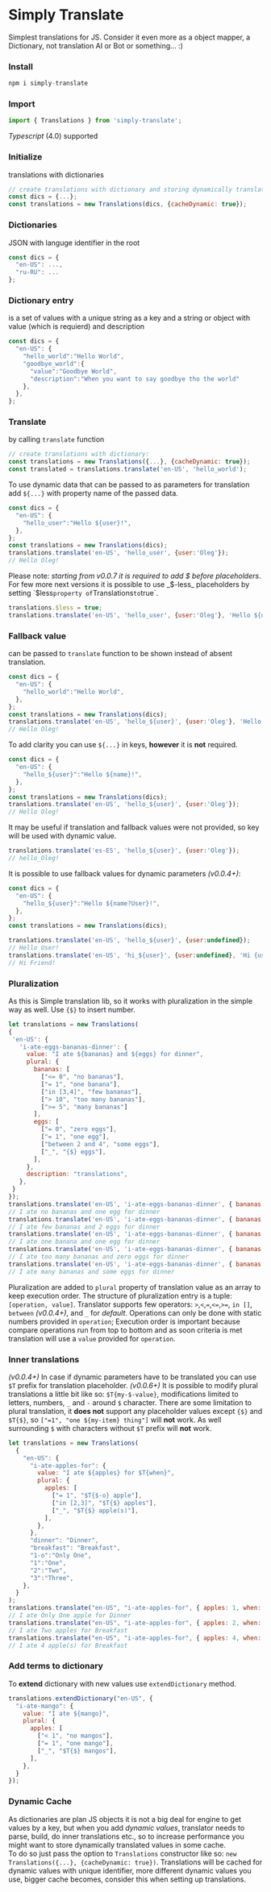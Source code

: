 # Simply Translate
Simplest translations for JS. Consider it even more as a object mapper, a Dictionary, not translation AI or Bot or something... :)  

### Install
```javascript
npm i simply-translate
```
### Import
```javascript
import { Translations } from 'simply-translate';
```
*Typescript* (4.0) supported

### Initialize
translations with dictionaries
```javascript
// create translations with dictionary and storing dynamically translated values:
const dics = {...};
const translations = new Translations(dics, {cacheDynamic: true});
```

### Dictionaries
JSON with languge identifier in the root
```javascript
const dics = {
  "en-US": ...,
  "ru-RU": ...
};
```

### Dictionary entry
is a set of values with a unique string as a key and a string or object with value (which is requierd) and description
```javascript
const dics = {
  "en-US": {
    "hello_world":"Hello World",
    "goodbye_world":{
      "value":"Goodbye World",
      "description":"When you want to say goodbye tho the world"
    },
  },
};
```
### Translate
by calling `translate` function
```javascript
// create translations with dictionary:
const translations = new Translations({...}, {cacheDynamic: true});
const translated = translations.translate('en-US', 'hello_world');
```
To use dynamic data that can be passed to as parameters for translation add `${...}` with property name of the passed data.   
```javascript
const dics = {
  "en-US": {
    "hello_user":"Hello ${user}!",
  },
};
const translations = new Translations(dics);
translations.translate('en-US', 'hello_user', {user:'Oleg'});
// Hello Oleg!
```
Please note: _starting from v0.0.7 it is required to add $ before placeholders_. For few more next versions it is possible to use _$-less_ placeholders by setting `$less` property of `Translations` to `true`.
```javascript
translations.$less = true;
translations.translate('en-US', 'hello_user', {user:'Oleg'}, 'Hello ${user}');
```
### Fallback value
can be passed to `translate` function to be shown instead of absent translation.
```javascript
const dics = {
  "en-US": {
    "hello_world":"Hello World",
  },
};
const translations = new Translations(dics);
translations.translate('en-US', 'hello_${user}', {user:'Oleg'}, 'Hello ${user}');
// Hello Oleg!
```
To add clarity you can use `${...}` in keys, __however__ it is __not__ required.  
```javascript
const dics = {
  "en-US": {
    "hello_${user}":"Hello ${name}!",
  },
};
const translations = new Translations(dics);
translations.translate('en-US', 'hello_${user}', {user:'Oleg'});
// Hello Oleg!
```

It may be useful if translation and fallback values were not provided, so key will be used with dynamic value.
```javascript
translations.translate('es-ES', 'hello_${user}', {user:'Oleg'});
// hello_Oleg!
```

It is possible to use fallback values for dynamic parameters _(v0.0.4+)_:
```javascript
const dics = {
  "en-US": {
    "hello_${user}":"Hello ${name?User}!",
  },
};
const translations = new Translations(dics);

translations.translate('en-US', 'hello_${user}', {user:undefined});
// Hello User!
translations.translate('en-US', 'hi_${user}', {user:undefined}, 'Hi {user?Friend}');
// Hi Friend!
```
### Pluralization
As this is Simple translation lib, so it works with pluralization in the simple way as well. Use `{$}` to insert number.
```javascript
let translations = new Translations(
{
 'en-US': {
   'i-ate-eggs-bananas-dinner': {
     value: "I ate ${bananas} and ${eggs} for dinner",
     plural: {
       bananas: [
         ["<= 0", "no bananas"],
         ["= 1", "one banana"],
         ["in [3,4]", "few bananas"],
         ["> 10", "too many bananas"],
         [">= 5", "many bananas"]
       ],
       eggs: [
         ["= 0", "zero eggs"],
         ["= 1", "one egg"],
         ["between 2 and 4", "some eggs"],
         ["_", "{$} eggs"],
       ],
     },
     description: "translations",
   },
 }
});
translations.translate('en-US', 'i-ate-eggs-bananas-dinner', { bananas: 0, eggs: 1 });
// I ate no bananas and one egg for dinner
translations.translate('en-US', 'i-ate-eggs-bananas-dinner', { bananas: 3, eggs: 2 });
// I ate few bananas and 2 eggs for dinner
translations.translate('en-US', 'i-ate-eggs-bananas-dinner', { bananas: 1, eggs: 1 });
// I ate one banana and one egg for dinner
translations.translate('en-US', 'i-ate-eggs-bananas-dinner', { bananas: 11, eggs: 0 });
// I ate too many bananas and zero eggs for dinner
translations.translate('en-US', 'i-ate-eggs-bananas-dinner', { bananas: 6, eggs: 3 });
// I ate many bananas and some eggs for dinner
```
Pluralization are added to `plural` property of translation value as an array to keep execution order.
The structure of pluralization entry is a tuple: `[operation, value]`.
Translator supports few operators: `>`,`<`,`=`,`<=`,`>=`, `in []`, `between` _(v0.0.4+)_, and `_` for _default_. Operations can only be done with static numbers provided in `operation`;
Execution order is important because compare operations run from top to bottom and as soon criteria is met translation will use a `value` provided for `operation`.

### Inner translations
_(v0.0.4+)_ In case if dynamic parameters have to be translated you can use `$T` prefix for translation placeholder. 
_(v0.0.6+)_ It is possible to modify plural translations a little bit like so: `$T{my-$-value}`, modifications limited to letters, numbers, `_` and `-` around `$` character. There are some limitation to plural translation, it __does not__ support any placeholder values except `{$}` and `$T{$}`, so `["=1", "one ${my-item} thing"]` will __not__ work. As well surrounding `$` with characters without `$T` prefix will __not__ work.
```javascript
let translations = new Translations(
  {
    "en-US": {
      "i-ate-apples-for": {
        value: "I ate ${apples} for $T{when}",
        plural: {
          apples: [
            ["= 1", "$T{$-o} apple"],
            ["in [2,3]", "$T{$} apples"],
            ["_", "$T{$} apple(s)"],
          ],
        },
      },
      "dinner": "Dinner",
      "breakfast": "Breakfast",
      "1-o":"Only One",
      "1":"One",
      "2":"Two",
      "3":"Three",
    },
  }
);
translations.translate("en-US", "i-ate-apples-for", { apples: 1, when: "dinner" });
// I ate Only One apple for Dinner
translations.translate("en-US", "i-ate-apples-for", { apples: 2, when: "breakfast" });
// I ate Two apples for Breakfast
translations.translate("en-US", "i-ate-apples-for", { apples: 4, when: "breakfast" });
// I ate 4 apple(s) for Breakfast
```

### Add terms to dictionary
To __extend__ dictionary with new values use `extendDictionary` method.
```javascript
translations.extendDictionary("en-US", {
  "i-ate-mango": {
    value: "I ate ${mango}",
    plural: {
      apples: [
        ["< 1", "no mangos"],
        ["= 1", "one mango"],
        ["_", "$T{$} mangos"],
      ],
    },
  }
});
```

### Dynamic Cache
As dictionaries are plan JS objects it is not a big deal for engine to get values by a key, but when you add *dynamic values*, translator needs to parse, build, do inner translations etc., so to increase performance you might want to store dynamically translated values in some cache.  
To do so just pass the option to `Translations` constructor like so: `new Translations({...}, {cacheDynamic: true})`. Translations will be cached for dynamic values with unique identifier, more different dynamic values you use, bigger cache becomes, consider this when setting up translations.

